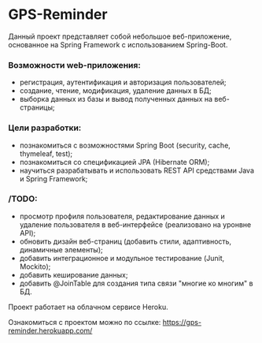 # GPS-Reminder

Данный проект представляет собой небольшое веб-приложение, основанное на Spring Framework с использованием Spring-Boot.

### **Возможности web-приложения:**

* регистрация, аутентификация и авторизация пользователей;
* создание, чтение, модификация, удаление данных в БД;
* выборка данных из базы и вывод полученных данных на веб-страницы;

### **Цели разработки:**

* познакомиться с возможностями Spring Boot (security, cache, thymeleaf, test);
* познакомиться со спецификацией JPA (Hibernate ORM);
* научиться разрабатывать и использовать REST API средствами Java и Spring Framework;

### **/TODO:**

* просмотр профиля пользователя, редактирование данных и удаление пользователя в веб-интерфейсе (реализовано на уронвне
  API);
* обновить дизайн веб-страниц (добавить стили, адаптивность, динамичные элементы);
* добавить интеграционное и модульное тестирование (Junit, Mockito);
* добавить кеширование данных;
* добавить @JoinTable для создания типа связи "многие ко многим" в БД.

Проект работает на облачном сервисе Heroku. 

Ознакомиться с проектом можно по ссылке: https://gps-reminder.herokuapp.com/
